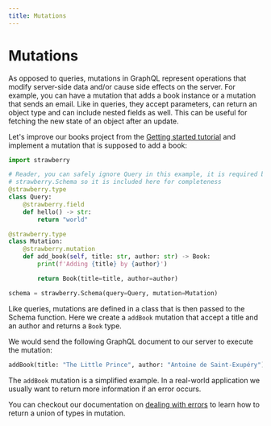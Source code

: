 ```yaml
---
title: Mutations
---
```


# Mutations

As opposed to queries, mutations in GraphQL represent operations that modify server-side
data and/or cause side effects on the server. For example, you can have a mutation that
adds a book instance or a mutation that sends an email. Like in queries, they accept
parameters, can return an object type and can include nested fields as well. This can be
useful for fetching the new state of an object after an update.

Let's improve our books project from the [Getting started tutorial](docs/index.md) and
implement a mutation that is supposed to add a book:

```python
import strawberry

# Reader, you can safely ignore Query in this example, it is required by
# strawberry.Schema so it is included here for completeness
@strawberry.type
class Query:
    @strawberry.field
    def hello() -> str:
        return "world"

@strawberry.type
class Mutation:
    @strawberry.mutation
    def add_book(self, title: str, author: str) -> Book:
        print(f'Adding {title} by {author}')

        return Book(title=title, author=author)

schema = strawberry.Schema(query=Query, mutation=Mutation)
```

Like queries, mutations are defined in a class that is then passed to the Schema
function. Here we create a `addBook` mutation that accept a title and an author and
returns a `Book` type.

We would send the following GraphQL document to our server to execute the mutation:

```graphql
addBook(title: "The Little Prince", author: "Antoine de Saint-Exupéry")
```

The `addBook` mutation is a simplified example. In a real-world application we usually
want to return more information if an error occurs.

You can checkout our documentation on
[dealing with errors](/docs/guides/errors#expected-errors) to learn how to return a
union of types in mutation.
